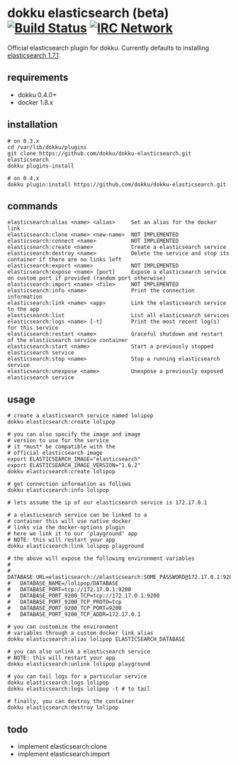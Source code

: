 # dokku elasticsearch (beta) [![Build Status](https://img.shields.io/travis/dokku/dokku-elasticsearch.svg?branch=master "Build Status")](https://travis-ci.org/dokku/dokku-elasticsearch) [![IRC Network](https://img.shields.io/badge/irc-freenode-blue.svg "IRC Freenode")](https://webchat.freenode.net/?channels=dokku)

Official elasticsearch plugin for dokku. Currently defaults to installing [elasticsearch 1.7.1](https://hub.docker.com/_/elasticsearch/).

## requirements

- dokku 0.4.0+
- docker 1.8.x

## installation

```shell
# on 0.3.x
cd /var/lib/dokku/plugins
git clone https://github.com/dokku/dokku-elasticsearch.git elasticsearch
dokku plugins-install

# on 0.4.x
dokku plugin:install https://github.com/dokku/dokku-elasticsearch.git
```

## commands

```
elasticsearch:alias <name> <alias>     Set an alias for the docker link
elasticsearch:clone <name> <new-name>  NOT IMPLEMENTED
elasticsearch:connect <name>           NOT IMPLEMENTED
elasticsearch:create <name>            Create a elasticsearch service
elasticsearch:destroy <name>           Delete the service and stop its container if there are no links left
elasticsearch:export <name>            NOT IMPLEMENTED
elasticsearch:expose <name> [port]     Expose a elasticsearch service on custom port if provided (random port otherwise)
elasticsearch:import <name> <file>     NOT IMPLEMENTED
elasticsearch:info <name>              Print the connection information
elasticsearch:link <name> <app>        Link the elasticsearch service to the app
elasticsearch:list                     List all elasticsearch services
elasticsearch:logs <name> [-t]         Print the most recent log(s) for this service
elasticsearch:restart <name>           Graceful shutdown and restart of the elasticsearch service container
elasticsearch:start <name>             Start a previously stopped elasticsearch service
elasticsearch:stop <name>              Stop a running elasticsearch service
elasticsearch:unexpose <name>          Unexpose a previously exposed elasticsearch service
```

## usage

```shell
# create a elasticsearch service named lolipop
dokku elasticsearch:create lolipop

# you can also specify the image and image
# version to use for the service
# it *must* be compatible with the
# official elasticsearch image
export ELASTICSEARCH_IMAGE="elasticsearch"
export ELASTICSEARCH_IMAGE_VERSION="1.6.2"
dokku elasticsearch:create lolipop

# get connection information as follows
dokku elasticsearch:info lolipop

# lets assume the ip of our elasticsearch service is 172.17.0.1

# a elasticsearch service can be linked to a
# container this will use native docker
# links via the docker-options plugin
# here we link it to our 'playground' app
# NOTE: this will restart your app
dokku elasticsearch:link lolipop playground

# the above will expose the following environment variables
#
#   DATABASE_URL=elasticsearch://elasticsearch:SOME_PASSWORD@172.17.0.1:9200
#   DATABASE_NAME=/lolipop/DATABASE
#   DATABASE_PORT=tcp://172.17.0.1:9200
#   DATABASE_PORT_9200_TCP=tcp://172.17.0.1:9200
#   DATABASE_PORT_9200_TCP_PROTO=tcp
#   DATABASE_PORT_9200_TCP_PORT=9200
#   DATABASE_PORT_9200_TCP_ADDR=172.17.0.1

# you can customize the environment
# variables through a custom docker link alias
dokku elasticsearch:alias lolipop ELASTICSEARCH_DATABASE

# you can also unlink a elasticsearch service
# NOTE: this will restart your app
dokku elasticsearch:unlink lolipop playground

# you can tail logs for a particular service
dokku elasticsearch:logs lolipop
dokku elasticsearch:logs lolipop -t # to tail

# finally, you can destroy the container
dokku elasticsearch:destroy lolipop
```

## todo

- implement elasticsearch:clone
- implement elasticsearch:import
